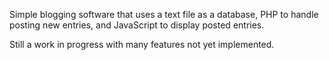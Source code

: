 Simple blogging software that uses a text file as a database, PHP to handle posting new entries, and JavaScript to display posted entries.

Still a work in progress with many features not yet implemented.
